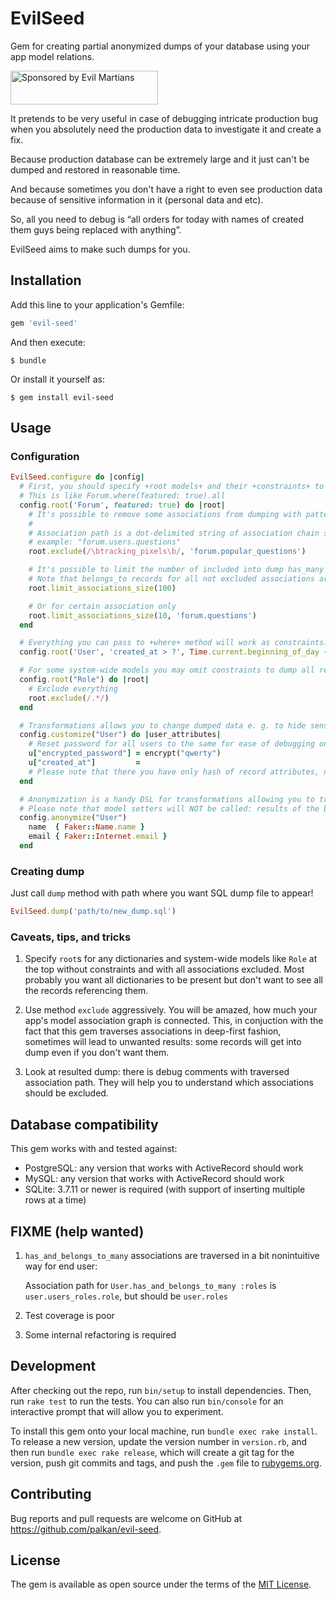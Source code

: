# EvilSeed

Gem for creating partial anonymized dumps of your database using your app model relations.

<a href="https://evilmartians.com/">
<img src="https://evilmartians.com/badges/sponsored-by-evil-martians.svg" alt="Sponsored by Evil Martians" width="236" height="54"></a>

It pretends to be very useful in case of debugging intricate production bug when you absolutely need the production data to investigate it and create a fix.

Because production database can be extremely large and it just can't be dumped and restored in reasonable time.

And because sometimes you don't have a right to even see production data because of sensitive information in it (personal data and etc).

So, all you need to debug is “all orders for today with names of created them guys being replaced with anything”.

EvilSeed aims to make such dumps for you.

## Installation

Add this line to your application's Gemfile:

```ruby
gem 'evil-seed'
```

And then execute:

    $ bundle

Or install it yourself as:

    $ gem install evil-seed

## Usage

### Configuration

```ruby
EvilSeed.configure do |config|
  # First, you should specify +root models+ and their +constraints+ to limit the number of dumped records:
  # This is like Forum.where(featured: true).all
  config.root('Forum', featured: true) do |root|
    # It's possible to remove some associations from dumping with pattern of association path to exclude
    #
    # Association path is a dot-delimited string of association chain starting from model itself:
    # example: "forum.users.questions"
    root.exclude(/\btracking_pixels\b/, 'forum.popular_questions')

    # It's possible to limit the number of included into dump has_many and has_one records for every association
    # Note that belongs_to records for all not excluded associations are always dumped to keep referential integrity.
    root.limit_associations_size(100)

    # Or for certain association only
    root.limit_associations_size(10, 'forum.questions')
  end

  # Everything you can pass to +where+ method will work as constraints:
  config.root('User', 'created_at > ?', Time.current.beginning_of_day - 1.day)

  # For some system-wide models you may omit constraints to dump all records
  config.root("Role") do |root|
    # Exclude everything
    root.exclude(/.*/)
  end

  # Transformations allows you to change dumped data e. g. to hide sensitive information
  config.customize("User") do |user_attributes|
    # Reset password for all users to the same for ease of debugging on developer's machine
    u["encrypted_password"] = encrypt("qwerty")
    u["created_at"]         =
    # Please note that there you have only hash of record attributes, not the record itself!
  end

  # Anonymization is a handy DSL for transformations allowing you to transform model attributes in declarative fashion
  # Please note that model setters will NOT be called: results of the blocks will be assigned to
  config.anonymize("User")
    name  { Faker::Name.name }
    email { Faker::Internet.email }
  end
```

### Creating dump

Just call `dump` method with path where you want SQL dump file to appear!

```ruby
EvilSeed.dump('path/to/new_dump.sql')
```

### Caveats, tips, and tricks

 1. Specify `root`s for any dictionaries and system-wide models like `Role` at the top without constraints and with all associations excluded. Most probably you want all dictionaries to be present but don't want to see all the records referencing them.

 2. Use method `exclude` aggressively. You will be amazed, how much your app's model association graph is connected. This, in conjuction with the fact that this gem traverses associations in deep-first fashion, sometimes will lead to unwanted results: some records will get into dump even if you don't want them.

 3. Look at resulted dump: there is debug comments with traversed association path. They will help you to understand which associations should be excluded.

## Database compatibility

This gem works with and tested against:

 - PostgreSQL: any version that works with ActiveRecord should work
 - MySQL: any version that works with ActiveRecord should work
 - SQLite: 3.7.11 or newer is required (with support of inserting multiple rows at a time)


## FIXME (help wanted)

 1. `has_and_belongs_to_many` associations are traversed in a bit nonintuitive way for end user:

    Association path for `User.has_and_belongs_to_many :roles` is `user.users_roles.role`, but should be `user.roles`

 2. Test coverage is poor

 3. Some internal refactoring is required


## Development

After checking out the repo, run `bin/setup` to install dependencies. Then, run `rake test` to run the tests. You can also run `bin/console` for an interactive prompt that will allow you to experiment.

To install this gem onto your local machine, run `bundle exec rake install`. To release a new version, update the version number in `version.rb`, and then run `bundle exec rake release`, which will create a git tag for the version, push git commits and tags, and push the `.gem` file to [rubygems.org](https://rubygems.org).


## Contributing

Bug reports and pull requests are welcome on GitHub at https://github.com/palkan/evil-seed.


## License

The gem is available as open source under the terms of the [MIT License](http://opensource.org/licenses/MIT).
